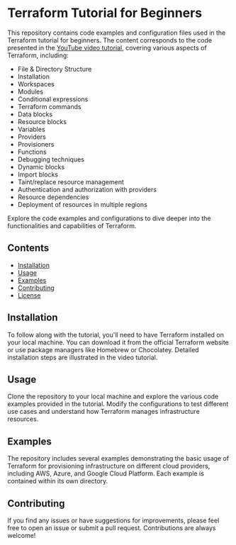# Terraform Tutorial for Beginners

This repository contains code examples and configuration files used in the Terraform tutorial for beginners. The content corresponds to the code presented in the [YouTube video tutorial](YOUR_YOUTUBE_VIDEO_LINK), covering various aspects of Terraform, including:

- File & Directory Structure
- Installation
- Workspaces
- Modules
- Conditional expressions
- Terraform commands
- Data blocks
- Resource blocks
- Variables
- Providers
- Provisioners
- Functions
- Debugging techniques
- Dynamic blocks
- Import blocks
- Taint/replace resource management
- Authentication and authorization with providers
- Resource dependencies
- Deployment of resources in multiple regions

Explore the code examples and configurations to dive deeper into the functionalities and capabilities of Terraform.


## Contents

- [Installation](#installation)
- [Usage](#usage)
- [Examples](#examples)
- [Contributing](#contributing)
- [License](#license)

## Installation

To follow along with the tutorial, you'll need to have Terraform installed on your local machine. You can download it from the official Terraform website or use package managers like Homebrew or Chocolatey. Detailed installation steps are illustrated in the video tutorial.

## Usage

Clone the repository to your local machine and explore the various code examples provided in the tutorial. Modify the configurations to test different use cases and understand how Terraform manages infrastructure resources.

## Examples

The repository includes several examples demonstrating the basic usage of Terraform for provisioning infrastructure on different cloud providers, including AWS, Azure, and Google Cloud Platform. Each example is contained within its own directory.

## Contributing

If you find any issues or have suggestions for improvements, please feel free to open an issue or submit a pull request. Contributions are always welcome!
